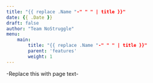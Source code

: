 ```yaml
---
title: "{{ replace .Name "-" " " | title }}"
date: {{ .Date }}
draft: false
author: "Team NoStruggle"
menu: 
    main: 
        title: "{{ replace .Name "-" " " | title }}"
        parent: 'features'
        weight: 1
---
```


-Replace this with page text-